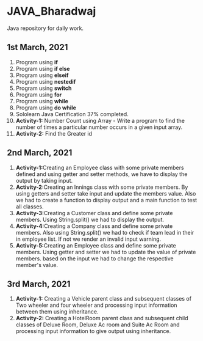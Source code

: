# JAVA_Bharadwaj
Java repository for daily work.

<h2>1st March, 2021</h2>
<ol>
  <li>Program using <b>if</b></li>
  <li>Program using <b>if else</b></li>
  <li>Program using <b>elseif</b></li>
  <li>Program using <b>nestedif</b></li>
  <li>Program using <b>switch</b></li>
  <li>Program using <b>for</b></li>
  <li>Program using <b>while</b></li>
  <li>Program using <b>do while</b></li>
  <li>Sololearn Java Certification 37% completed.</li>
  <li><b>Activity-1:</b> Number Count using Array - Write a program to find the number of times a particular number occurs in a given input array.</li>
  <li><b>Activity-2:</b> Find the Greater id </li>
</ol>

<h2>2nd March, 2021</h2>
<ol>
  <li><b>Activity-1:</b>Creating an Employee class with some private members defined and using getter and setter methods, we have to display the output by taking input.</li>
  <li><b>Activity-2:</b>Creating an Innings class with some private members. By using getters and setter take input and update the members value. Also we had to create a function to display output and a main function to test all classes.</li>
  <li><b>Activity-3:</b>Creating a Customer class and define some private members. Using String.split() we had to display the output.</li>
  <li><b>Activity-4:</b>Creating a Company class and define some private members. Also using String.split() we had to check if team lead in their in employee list. If not we render an invalid input warning.</li>
  <li><b>Activity-5:</b>Creating an Employee class and define some private members. Using getter and setter we had to update the value of private members. based on the input we had to change the respective member's value.</li>
</ol>

<h2>3rd March, 2021</h2>
<ol>
  <li><b>Activity-1:</b> Creating a Vehicle parent class and subsequent classes of Two wheeler and four wheeler and processing input information between them using inheritance.</li>
  <li><b>Activity-2:</b> Creating a HotelRoom parent class and subsequent child classes of Deluxe Room, Deluxe Ac room and Suite Ac Room and processing input information to give output using inheritance.</li>
</ol>
